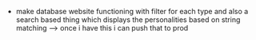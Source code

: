 - make database website functioning with filter for each type and also a search based thing which displays the personalities based on string matching
--> once i have this i can push that to prod


